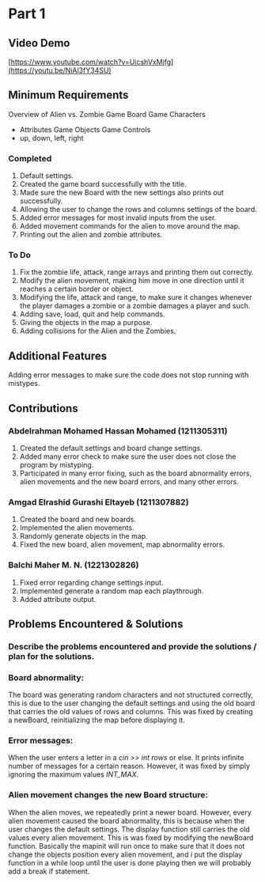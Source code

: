 # Part 1

## Video Demo

[https://www.youtube.com/watch?v=UicshVxMjfg](https://youtu.be/NiAl3fY34SU)

## Minimum Requirements

Overview of Alien vs. Zombie
Game Board
Game Characters
-   Attributes
Game Objects
Game Controls
-   up, down, left, right

### Completed

1. Default settings.
2. Created the game board successfully with the title.
3. Made sure the new Board with the new settings also prints out successfully.
4. Allowing the user to change the rows and columns settings of the board.
5. Added error messages for most invalid inputs from the user.
6. Added movement commands for the alien to move around the map.
7. Printing out the alien and zombie attributes.


### To Do

1. Fix the zombie life, attack, range arrays and printing them out correctly.
2. Modify the alien movement, making him move in one direction until it reaches a certain border or object.
3. Modifying the life, attack and range, to make sure it changes whenever the player damages a zombie or a zombie damages a player and such.
4. Adding save, load, quit and help commands.
5. Giving the objects in the map a purpose.
6. Adding collisions for the Alien and the Zombies.

## Additional Features

Adding error messages to make sure the code does not stop running with mistypes.

## Contributions

### Abdelrahman Mohamed Hassan Mohamed (1211305311)

1. Created the default settings and board change settings.
2. Added many error check to make sure the user does not close the program by mistyping.
3.  Participated in many error fixing, such as the board abnormality errors, alien movements and the new board errors, and many other errors.

### Amgad Elrashid Gurashi Eltayeb (1211307882)

1. Created the board and new boards.
2. Implemented the alien movements.
3. Randomly generate objects in the map.
4. Fixed the new board, alien movement, map abnormality errors.

### Balchi Maher M.  N. (1221302826)

1. Fixed error regarding change settings input.
2. Implemented generate a random map each playthrough.
3. Added attribute output.

## Problems Encountered & Solutions

### Describe the problems encountered and provide the solutions / plan for the solutions.

### Board abnormality:
The board was generating random characters and not structured correctly, this is due to the user changing the default settings and using the old board that carries
the old values of rows and columns. This was fixed by creating a newBoard, reinitializing the map before displaying it.

### Error messages:
When the user enters a letter in a *cin >> int rows* or else. It prints infinite number of messages for a certain reason. However, it was fixed by simply ignoring the maximum values
*INT_MAX*.

### Alien movement changes the new Board structure:
When the alien moves, we repeatedly print a newer board. However, every alien movement caused the board abnormality, this is because when the user changes the default
settings. The display function still carries the old values every alien movement. This is was fixed by modifying the newBoard function. Basically the mapinit will run once to make sure
that it does not change the objects position every alien movement, and i put the display
function in a while loop until the user is done playing then we will probably add a break if statement.
